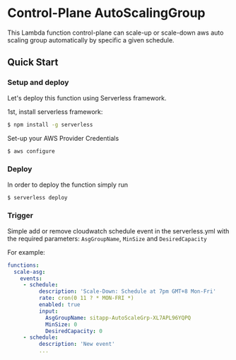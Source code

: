 # Control-Plane AutoScalingGroup

This Lambda function control-plane can scale-up or scale-down aws auto scaling group automatically by specific a given schedule.

## Quick Start

### Setup and deploy

Let's deploy this function using Serverless framework.

1st, install serverless framework:

```sh
$ npm install -g serverless
```

Set-up your AWS Provider Credentials

```sh
$ aws configure
```

### Deploy

In order to deploy the function simply run

```sh
$ serverless deploy
```

### Trigger

Simple add or remove cloudwatch schedule event in the serverless.yml with the required parameters: `AsgGroupName`, `MinSize` and `DesiredCapacity`

For example:

```yml
functions:
  scale-asg:
    events:
     - schedule:
          description: 'Scale-Down: Schedule at 7pm GMT+8 Mon-Fri'
          rate: cron(0 11 ? * MON-FRI *)
          enabled: true
          input:
            AsgGroupName: sitapp-AutoScaleGrp-XL7APL96YQPQ
            MinSize: 0
            DesiredCapacity: 0
     - schedule:
          description: 'New event'
          ...
```
